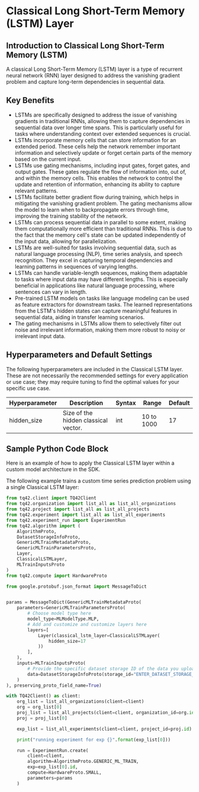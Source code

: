 # Classical Long Short-Term Memory (LSTM) Layer
## Introduction to Classical Long Short-Term Memory (LSTM)
A classical Long Short-Term Memory (LSTM) layer is a type of recurrent neural network (RNN) layer designed to address the vanishing gradient problem and capture long-term dependencies in sequential data.


## Key Benefits
- LSTMs are specifically designed to address the issue of vanishing gradients in traditional RNNs, allowing them to capture dependencies in sequential data over longer time spans. This is particularly useful for tasks where understanding context over extended sequences is crucial.
- LSTMs incorporate memory cells that can store information for an extended period. These cells help the network remember important information and selectively update or forget certain parts of the memory based on the current input.
- LSTMs use gating mechanisms, including input gates, forget gates, and output gates. These gates regulate the flow of information into, out of, and within the memory cells. This enables the network to control the update and retention of information, enhancing its ability to capture relevant patterns.
- LSTMs facilitate better gradient flow during training, which helps in mitigating the vanishing gradient problem. The gating mechanisms allow the model to learn when to backpropagate errors through time, improving the training stability of the network.
- LSTMs can process sequential data in parallel to some extent, making them computationally more efficient than traditional RNNs. This is due to the fact that the memory cell's state can be updated independently of the input data, allowing for parallelization.
- LSTMs are well-suited for tasks involving sequential data, such as natural language processing (NLP), time series analysis, and speech recognition. They excel in capturing temporal dependencies and learning patterns in sequences of varying lengths.
- LSTMs can handle variable-length sequences, making them adaptable to tasks where input data may have different lengths. This is especially beneficial in applications like natural language processing, where sentences can vary in length.
- Pre-trained LSTM models on tasks like language modeling can be used as feature extractors for downstream tasks. The learned representations from the LSTM's hidden states can capture meaningful features in sequential data, aiding in transfer learning scenarios.
- The gating mechanisms in LSTMs allow them to selectively filter out noise and irrelevant information, making them more robust to noisy or irrelevant input data.


## Hyperparameters and Default Settings
The following hyperparameters are included in the Classical LSTM layer. These are not necessarily the recommended settings for every application or use case; they may require tuning to find the optimal values for your specific use case.

| Hyperparameter | Description                            | Syntax | Range      | Default |
|----------------|----------------------------------------|--------|------------|---------|
| hidden_size    | Size of the hidden classical vector.   | int    | 10 to 1000 | 17      |


## Sample Python Code Block
Here is an example of how to apply the Classical LSTM layer within a custom model architecture in the SDK.

The following example trains a custom time series prediction problem using a single Classical LSTM layer:

```python
from tq42.client import TQ42Client
from tq42.organization import list_all as list_all_organizations
from tq42.project import list_all as list_all_projects
from tq42.experiment import list_all as list_all_experiments
from tq42.experiment_run import ExperimentRun
from tq42.algorithm import (
    AlgorithmProto,
    DatasetStorageInfoProto,
    GenericMLTrainMetadataProto,
    GenericMLTrainParametersProto,
    Layer,
    ClassicalLSTMLayer,
    MLTrainInputsProto
)
from tq42.compute import HardwareProto

from google.protobuf.json_format import MessageToDict


params = MessageToDict(GenericMLTrainMetadataProto(
    parameters=GenericMLTrainParametersProto(
        # Choose model type here
        model_type=MLModelType.MLP,
        # Add and customize and customize layers here
        layers=[
            Layer(classical_lstm_layer=ClassicalLSTMLayer(
                hidden_size=17
            ))
        ],
    ),
    inputs=MLTrainInputsProto(
        # Provide the specific dataset storage ID of the data you uploaded to TQ42.
        data=DatasetStorageInfoProto(storage_id="ENTER_DATASET_STORAGE_ID_HERE")
    )
), preserving_proto_field_name=True)

with TQ42Client() as client:
    org_list = list_all_organizations(client=client)
    org = org_list[0]
    proj_list = list_all_projects(client=client, organization_id=org.id)
    proj = proj_list[0]

    exp_list = list_all_experiments(client=client, project_id=proj.id)

    print("running experiment for exp {}".format(exp_list[0]))

    run = ExperimentRun.create(
        client=client,
        algorithm=AlgorithmProto.GENERIC_ML_TRAIN,
        exp=exp_list[0].id,
        compute=HardwareProto.SMALL,
        parameters=params
    )
```
